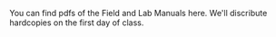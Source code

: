 You can find pdfs of the Field and Lab Manuals here. We'll discribute hardcopies on the first day of class.    
